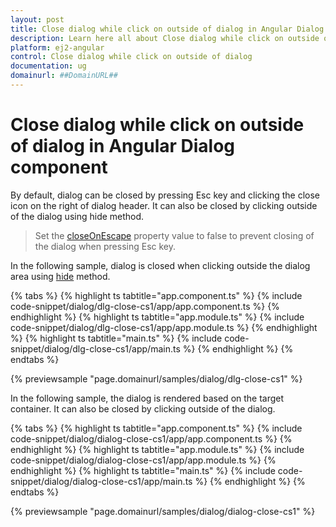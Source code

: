 ```yaml
---
layout: post
title: Close dialog while click on outside of dialog in Angular Dialog component | Syncfusion
description: Learn here all about Close dialog while click on outside of dialog in Syncfusion Angular Dialog component of Syncfusion Essential JS 2 and more.
platform: ej2-angular
control: Close dialog while click on outside of dialog 
documentation: ug
domainurl: ##DomainURL##
---
```


# Close dialog while click on outside of dialog in Angular Dialog component

By default, dialog can be closed by pressing Esc key and clicking the close icon on the right of dialog header. It can also be closed by clicking outside of the dialog using hide method.

> Set the [closeOnEscape](https://ej2.syncfusion.com/angular/documentation/api/dialog/#closeonescape) property value to false to prevent closing of the dialog when pressing Esc key.

In the following sample, dialog is closed when clicking outside the dialog area using [hide](https://ej2.syncfusion.com/angular/documentation/api/dialog/#hide) method.

{% tabs %}
{% highlight ts tabtitle="app.component.ts" %}
{% include code-snippet/dialog/dlg-close-cs1/app/app.component.ts %}
{% endhighlight %}
{% highlight ts tabtitle="app.module.ts" %}
{% include code-snippet/dialog/dlg-close-cs1/app/app.module.ts %}
{% endhighlight %}
{% highlight ts tabtitle="main.ts" %}
{% include code-snippet/dialog/dlg-close-cs1/app/main.ts %}
{% endhighlight %}
{% endtabs %}
  
{% previewsample "page.domainurl/samples/dialog/dlg-close-cs1" %}

In the following sample, the dialog is rendered based on the target container. It can also be closed by clicking outside of the dialog.

{% tabs %}
{% highlight ts tabtitle="app.component.ts" %}
{% include code-snippet/dialog/dialog-close-cs1/app/app.component.ts %}
{% endhighlight %}
{% highlight ts tabtitle="app.module.ts" %}
{% include code-snippet/dialog/dialog-close-cs1/app/app.module.ts %}
{% endhighlight %}
{% highlight ts tabtitle="main.ts" %}
{% include code-snippet/dialog/dialog-close-cs1/app/main.ts %}
{% endhighlight %}
{% endtabs %}
  
{% previewsample "page.domainurl/samples/dialog/dialog-close-cs1" %}